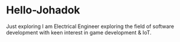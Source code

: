 # Hello-Johadok
Just exploring
I am Electrical Engineer exploring the field of software development with keen interest in game development & IoT.
